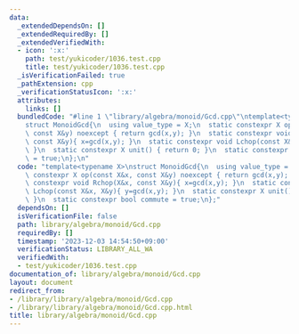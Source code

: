 ```yaml
---
data:
  _extendedDependsOn: []
  _extendedRequiredBy: []
  _extendedVerifiedWith:
  - icon: ':x:'
    path: test/yukicoder/1036.test.cpp
    title: test/yukicoder/1036.test.cpp
  _isVerificationFailed: true
  _pathExtension: cpp
  _verificationStatusIcon: ':x:'
  attributes:
    links: []
  bundledCode: "#line 1 \"library/algebra/monoid/Gcd.cpp\"\ntemplate<typename X>\n\
    struct MonoidGcd{\n  using value_type = X;\n  static constexpr X op(const X&x,\
    \ const X&y) noexcept { return gcd(x,y); }\n  static constexpr void Rchop(X&x,\
    \ const X&y){ x=gcd(x,y); }\n  static constexpr void Lchop(const X&x, X&y){ y=gcd(x,y);\
    \ }\n  static constexpr X unit() { return 0; }\n  static constexpr bool commute\
    \ = true;\n};\n"
  code: "template<typename X>\nstruct MonoidGcd{\n  using value_type = X;\n  static\
    \ constexpr X op(const X&x, const X&y) noexcept { return gcd(x,y); }\n  static\
    \ constexpr void Rchop(X&x, const X&y){ x=gcd(x,y); }\n  static constexpr void\
    \ Lchop(const X&x, X&y){ y=gcd(x,y); }\n  static constexpr X unit() { return 0;\
    \ }\n  static constexpr bool commute = true;\n};"
  dependsOn: []
  isVerificationFile: false
  path: library/algebra/monoid/Gcd.cpp
  requiredBy: []
  timestamp: '2023-12-03 14:54:50+09:00'
  verificationStatus: LIBRARY_ALL_WA
  verifiedWith:
  - test/yukicoder/1036.test.cpp
documentation_of: library/algebra/monoid/Gcd.cpp
layout: document
redirect_from:
- /library/library/algebra/monoid/Gcd.cpp
- /library/library/algebra/monoid/Gcd.cpp.html
title: library/algebra/monoid/Gcd.cpp
---
```

